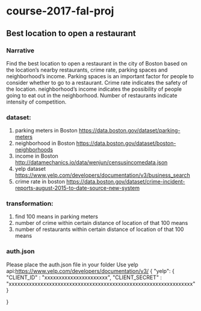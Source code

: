 # course-2017-fal-proj

## Best location to open a restaurant

### Narrative

Find the best location to open a restaurant in the city of Boston based on the location’s nearby restaurants, crime rate, parking spaces and neighborhood’s income. Parking spaces is an important factor for people to consider whether to go to a restaurant. Crime rate indicates the safety of the location.  neighborhood’s income indicates the possibility of people going to eat out in the neighborhood. Number of restaurants indicate intensity of competition. 

### dataset:

1. parking meters in Boston
https://data.boston.gov/dataset/parking-meters
2. neighborhood in Boston
https://data.boston.gov/dataset/boston-neighborhoods
3. income in Boston
http://datamechanics.io/data/wenjun/censusincomedata.json
4. yelp dataset
https://www.yelp.com/developers/documentation/v3/business_search
5. crime rate in boston
https://data.boston.gov/dataset/crime-incident-reports-august-2015-to-date-source-new-system

### transformation:

1. find 100 means in parking meters
2. number of crime within certain distance of location of that 100 means
3. number of restaurants within certain distance of location of that 100 means

### auth.json
Please place the auth.json file in your folder
Use yelp api:https://www.yelp.com/developers/documentation/v3/
{
	"yelp": {
			"CLIENT_ID" : "xxxxxxxxxxxxxxxxxxxxxx",
			"CLIENT_SECRET" : "xxxxxxxxxxxxxxxxxxxxxxxxxxxxxxxxxxxxxxxxxxxxxxxxxxxxxxxxxxxxxxxx"
	}

}



